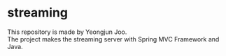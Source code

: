 # streaming

This repository is made by Yeongjun Joo.   
The project makes the streaming server with Spring MVC Framework and Java.
